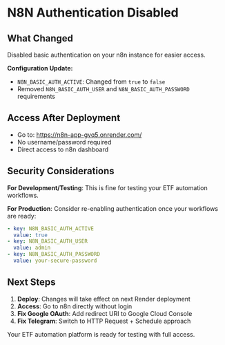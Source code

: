 # N8N Authentication Disabled

## What Changed
Disabled basic authentication on your n8n instance for easier access.

**Configuration Update:**
- `N8N_BASIC_AUTH_ACTIVE`: Changed from `true` to `false`
- Removed `N8N_BASIC_AUTH_USER` and `N8N_BASIC_AUTH_PASSWORD` requirements

## Access After Deployment
- Go to: https://n8n-app-gvq5.onrender.com/
- No username/password required
- Direct access to n8n dashboard

## Security Considerations
**For Development/Testing**: This is fine for testing your ETF automation workflows.

**For Production**: Consider re-enabling authentication once your workflows are ready:
```yaml
- key: N8N_BASIC_AUTH_ACTIVE
  value: true
- key: N8N_BASIC_AUTH_USER  
  value: admin
- key: N8N_BASIC_AUTH_PASSWORD
  value: your-secure-password
```

## Next Steps
1. **Deploy**: Changes will take effect on next Render deployment
2. **Access**: Go to n8n directly without login
3. **Fix Google OAuth**: Add redirect URI to Google Cloud Console
4. **Fix Telegram**: Switch to HTTP Request + Schedule approach

Your ETF automation platform is ready for testing with full access.